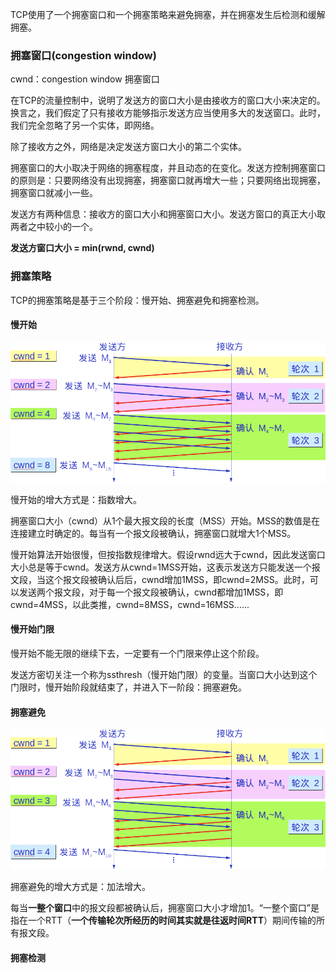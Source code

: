 TCP使用了一个拥塞窗口和一个拥塞策略来避免拥塞，并在拥塞发生后检测和缓解拥塞。

### 拥塞窗口\(congestion window\)

cwnd：congestion window 拥塞窗口

在TCP的流量控制中，说明了发送方的窗口大小是由接收方的窗口大小来决定的。换言之，我们假定了只有接收方能够指示发送方应当使用多大的发送窗口。此时，我们完全忽略了另一个实体，即网络。

除了接收方之外，网络是决定发送方窗口大小的第二个实体。

拥塞窗口的大小取决于网络的拥塞程度，并且动态的在变化。发送方控制拥塞窗口的原则是：只要网络没有出现拥塞，拥塞窗口就再增大一些；只要网络出现拥塞，拥塞窗口就减小一些。

发送方有两种信息：接收方的窗口大小和拥塞窗口大小。发送方窗口的真正大小取两者之中较小的一个。

**发送方窗口大小 = min\(rwnd, cwnd\)**

### 拥塞策略

TCP的拥塞策略是基于三个阶段：慢开始、拥塞避免和拥塞检测。

#### 慢开始

![](/assets/0011.png)

慢开始的增大方式是：指数增大。

拥塞窗口大小（cwnd）从1个最大报文段的长度（MSS）开始。MSS的数值是在连接建立时确定的。每当有一个报文段被确认，拥塞窗口就增大1个MSS。

慢开始算法开始很慢，但按指数规律增大。假设rwnd远大于cwnd，因此发送窗口大小总是等于cwnd。发送方从cwnd=1MSS开始，这表示发送方只能发送一个报文段，当这个报文段被确认后后，cwnd增加1MSS，即cwnd=2MSS。此时，可以发送两个报文段，对于每一个报文段被确认，cwnd都增加1MSS，即cwnd=4MSS，以此类推，cwnd=8MSS，cwnd=16MSS......

#### 慢开始门限

慢开始不能无限的继续下去，一定要有一个门限来停止这个阶段。

发送方密切关注一个称为ssthresh（慢开始门限）的变量。当窗口大小达到这个门限时，慢开始阶段就结束了，并进入下一阶段：拥塞避免。

#### 拥塞避免

![](/assets/0012.png)

拥塞避免的增大方式是：加法增大。

每当**一整个窗口**中的报文段都被确认后，拥塞窗口大小才增加1。“一整个窗口”是指在一个RTT（**一个传输轮次所经历的时间其实就是往返时间RTT**）期间传输的所有报文段。

#### 拥塞检测




